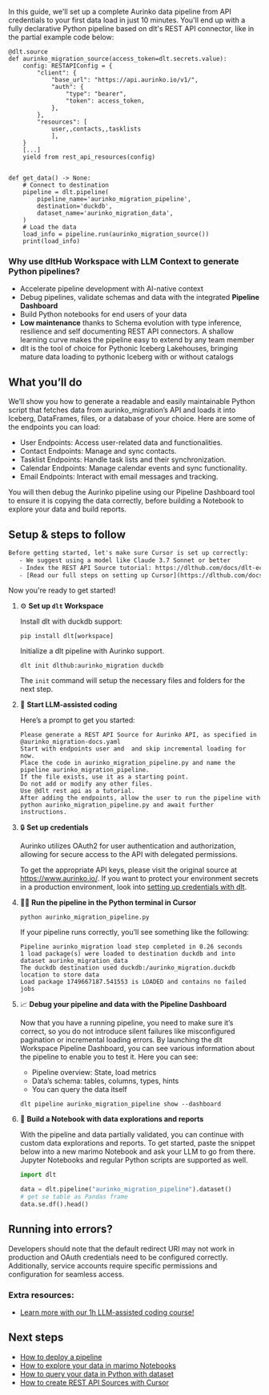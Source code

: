 In this guide, we'll set up a complete Aurinko data pipeline from API credentials to your first data load in just 10 minutes. You'll end up with a fully declarative Python pipeline based on dlt's REST API connector, like in the partial example code below:

```python-outcome
@dlt.source
def aurinko_migration_source(access_token=dlt.secrets.value):
    config: RESTAPIConfig = {
        "client": {
            "base_url": "https://api.aurinko.io/v1/",
            "auth": {
                "type": "bearer",
                "token": access_token,
            },
        },
        "resources": [
            user,,contacts,,tasklists
            ],
    }
    [...]
    yield from rest_api_resources(config)


def get_data() -> None:
    # Connect to destination
    pipeline = dlt.pipeline(
        pipeline_name='aurinko_migration_pipeline',
        destination='duckdb',
        dataset_name='aurinko_migration_data', 
    )
    # Load the data
    load_info = pipeline.run(aurinko_migration_source())
    print(load_info) 
```

### Why use dltHub Workspace with LLM Context to generate Python pipelines?

- Accelerate pipeline development with AI-native context
- Debug pipelines, validate schemas and data with the integrated **Pipeline Dashboard**
- Build Python notebooks for end users of your data
- **Low maintenance** thanks to Schema evolution with type inference, resilience and self documenting REST API connectors. A shallow learning curve makes the pipeline easy to extend by any team member
- dlt is the tool of choice for Pythonic Iceberg Lakehouses, bringing mature data loading to pythonic Iceberg with or without catalogs

## What you’ll do

We’ll show you how to generate a readable and easily maintainable Python script that fetches data from aurinko_migration’s API and loads it into Iceberg, DataFrames, files, or a database of your choice. Here are some of the endpoints you can load:

- User Endpoints: Access user-related data and functionalities.
- Contact Endpoints: Manage and sync contacts.
- Tasklist Endpoints: Handle task lists and their synchronization.
- Calendar Endpoints: Manage calendar events and sync functionality.
- Email Endpoints: Interact with email messages and tracking.

You will then debug the Aurinko pipeline using our Pipeline Dashboard tool to ensure it is copying the data correctly, before building a Notebook to explore your data and build reports.

## Setup & steps to follow

```default
Before getting started, let's make sure Cursor is set up correctly:
   - We suggest using a model like Claude 3.7 Sonnet or better
   - Index the REST API Source tutorial: https://dlthub.com/docs/dlt-ecosystem/verified-sources/rest_api/ and add it to context as **@dlt rest api**
   - [Read our full steps on setting up Cursor](https://dlthub.com/docs/dlt-ecosystem/llm-tooling/cursor-restapi#23-configuring-cursor-with-documentation)
```

Now you're ready to get started!

1. ⚙️ **Set up `dlt` Workspace**
    
    Install dlt with duckdb support:
    ```shell
    pip install dlt[workspace]
    ```

    Initialize a dlt pipeline with Aurinko support.
    ```shell
    dlt init dlthub:aurinko_migration duckdb
    ```

    The `init` command will setup the necessary files and folders for the next step.
    
2. 🤠 **Start LLM-assisted coding**
    
    Here’s a prompt to get you started:
    
    ```prompt
    Please generate a REST API Source for Aurinko API, as specified in @aurinko_migration-docs.yaml 
    Start with endpoints user and  and skip incremental loading for now. 
    Place the code in aurinko_migration_pipeline.py and name the pipeline aurinko_migration_pipeline. 
    If the file exists, use it as a starting point. 
    Do not add or modify any other files. 
    Use @dlt rest api as a tutorial. 
    After adding the endpoints, allow the user to run the pipeline with python aurinko_migration_pipeline.py and await further instructions.
    ```

    
3. 🔒 **Set up credentials** 
    
    Aurinko utilizes OAuth2 for user authentication and authorization, allowing for secure access to the API with delegated permissions.
    
    To get the appropriate API keys, please visit the original source at https://www.aurinko.io/.
    If you want to protect your environment secrets in a production environment, look into [setting up credentials with dlt](https://dlthub.com/docs/walkthroughs/add_credentials).
    
4. 🏃‍♀️ **Run the pipeline in the Python terminal in Cursor**
    
    ```shell
    python aurinko_migration_pipeline.py
    ```
    
    If your pipeline runs correctly, you’ll see something like the following:
    
    ```shell
    Pipeline aurinko_migration load step completed in 0.26 seconds
    1 load package(s) were loaded to destination duckdb and into dataset aurinko_migration_data
    The duckdb destination used duckdb:/aurinko_migration.duckdb location to store data
    Load package 1749667187.541553 is LOADED and contains no failed jobs
    ```
    
5. 📈 **Debug your pipeline and data with the Pipeline Dashboard**

    Now that you have a running pipeline, you need to make sure it’s correct, so you do not introduce silent failures like misconfigured pagination or incremental loading errors. By launching the dlt Workspace Pipeline Dashboard, you can see various information about the pipeline to enable you to test it. Here you can see:
    - Pipeline overview: State, load metrics
    - Data’s schema: tables, columns, types, hints
    - You can query the data itself
    
    ```shell
    dlt pipeline aurinko_migration_pipeline show --dashboard
    ```
    
6. 🐍 **Build a Notebook with data explorations and reports**

    With the pipeline and data partially validated, you can continue with custom data explorations and reports. To get started, paste the snippet below into a new marimo Notebook and ask your LLM to go from there. Jupyter Notebooks and regular Python scripts are supported as well.

    
    ```python
    import dlt

   data = dlt.pipeline("aurinko_migration_pipeline").dataset()
   # get se table as Pandas frame
   data.se.df().head()
    ```

## Running into errors?

Developers should note that the default redirect URI may not work in production and OAuth credentials need to be configured correctly. Additionally, service accounts require specific permissions and configuration for seamless access.

### Extra resources:

- [Learn more with our 1h LLM-assisted coding course!](https://www.youtube.com/watch?v=GGid70rnJuM)

## Next steps

- [How to deploy a pipeline](https://dlthub.com/docs/walkthroughs/deploy-a-pipeline)
- [How to explore your data in marimo Notebooks](https://dlthub.com/docs/general-usage/dataset-access/marimo)
- [How to query your data in Python with dataset](https://dlthub.com/docs/general-usage/dataset-access/dataset)
- [How to create REST API Sources with Cursor](https://dlthub.com/docs/dlt-ecosystem/llm-tooling/cursor-restapi)